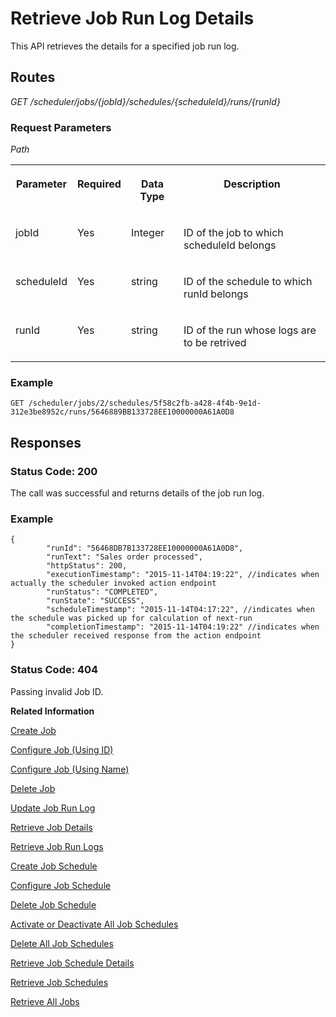 <!-- loioe49a4b2a8b2d43d3a9e4629ba29521f4 -->

# Retrieve Job Run Log Details

This API retrieves the details for a specified job run log.



## Routes

*GET /scheduler/jobs/\{jobId\}/schedules/\{scheduleId\}/runs/\{runId\}*



### Request Parameters

*Path* 


<table>
<tr>
<th valign="top">

Parameter

</th>
<th valign="top">

Required

</th>
<th valign="top">

Data Type

</th>
<th valign="top">

Description

</th>
</tr>
<tr>
<td valign="top">

jobId

</td>
<td valign="top">

Yes

</td>
<td valign="top">

Integer

</td>
<td valign="top">

ID of the job to which scheduleId belongs

</td>
</tr>
<tr>
<td valign="top">

scheduleId

</td>
<td valign="top">

Yes

</td>
<td valign="top">

string

</td>
<td valign="top">

ID of the schedule to which runId belongs

</td>
</tr>
<tr>
<td valign="top">

runId

</td>
<td valign="top">

Yes

</td>
<td valign="top">

string

</td>
<td valign="top">

ID of the run whose logs are to be retrived

</td>
</tr>
</table>



### Example

```
GET /scheduler/jobs/2/schedules/5f58c2fb-a428-4f4b-9e1d-312e3be8952c/runs/5646889BB133728EE10000000A61A0D8 
```



## Responses



### Status Code: 200

The call was successful and returns details of the job run log.



### Example

```
{
        "runId": "56468DB7B133728EE10000000A61A0D8",
        "runText": "Sales order processed",
        "httpStatus": 200,
        "executionTimestamp": "2015-11-14T04:19:22", //indicates when actually the scheduler invoked action endpoint
        "runStatus": "COMPLETED",
        "runState": "SUCCESS",
        "scheduleTimestamp": "2015-11-14T04:17:22", //indicates when the schedule was picked up for calculation of next-run
        "completionTimestamp": "2015-11-14T04:19:22" //indicates when the scheduler received response from the action endpoint
}
```



### Status Code: 404

Passing invalid Job ID.



**Related Information**  


[Create Job](create-job-2c1ecb6.md "This API creates a job by accepting one or more job schedules to be created.")

[Configure Job \(Using ID\)](configure-job-using-id-514f2f6.md "This API configures a job with the updated runtime information using job ID.")

[Configure Job \(Using Name\)](configure-job-using-name-5790b8a.md "This API configures a job with the updated runtime information using job name.")

[Delete Job](delete-job-cd8feb7.md "This API deletes a job and all its runtime information such as schedules and logs.")

[Update Job Run Log](update-job-run-log-e85da40.md "This API is used by the application to inform the Job Scheduler about the status of an asynchronous, long-running job.")

[Retrieve Job Details](retrieve-job-details-815605d.md "This API retrieves the saved configuration settings of a specified job.")

[Retrieve Job Run Logs](retrieve-job-run-logs-13d38f3.md "This API retrieves the run logs for a specified job schedule.")

[Create Job Schedule](create-job-schedule-66ab3c1.md "This API creates a job schedule for a specified job.")

[Configure Job Schedule](configure-job-schedule-0a4d939.md "This API configures/updates the runtime information of a job schedule for a specified job.")

[Delete Job Schedule](delete-job-schedule-3066b6d.md "This API deletes the specified job schedule.")

[Activate or Deactivate All Job Schedules](activate-or-deactivate-all-job-schedules-fe9650b.md "This API activates or deactivates all the existing schedules for a job.")

[Delete All Job Schedules](delete-all-job-schedules-0aab1ab.md "This API deletes all the schedules of the specified job.")

[Retrieve Job Schedule Details](retrieve-job-schedule-details-fa16c72.md "This API retrieves the saved configuration settings of a specified job schedule.")

[Retrieve Job Schedules](retrieve-job-schedules-251658d.md "This API retrieves all schedules for a specified job.")

[Retrieve All Jobs](retrieve-all-jobs-b4d3719.md "This API retrieves all jobs in a service instance.")

